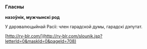### Гласны
**назоўнік, мужчынскі род**

У дарэвалюцыйнай Расіі: член гарадской думы, гарадскі дэпутат.

<a rel="author">[http://rv-blr.com/](http://rv-blr.com/slounik.jsp?letterId=0&maskId=0&pageId=708)</a>
